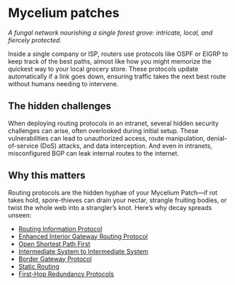 # Mycelium patches

*A fungal network nourishing a single forest grove: intricate, local, and fiercely protected.*

Inside a single company or ISP, routers use protocols like OSPF or EIGRP to keep track of the best paths, almost like 
how you might memorize the quickest way to your local grocery store. These protocols update automatically if a link 
goes down, ensuring traffic takes the next best route without humans needing to intervene.

## The hidden challenges

When deploying routing protocols in an intranet, several hidden security challenges can arise, often overlooked during 
initial setup. These vulnerabilities can lead to unauthorized access, route manipulation, 
denial-of-service (DoS) attacks, and data interception. And even in intranets, misconfigured BGP can leak internal 
routes to the internet.

## Why this matters

Routing protocols are the hidden hyphae of your Mycelium Patch—if rot takes hold, spore-thieves can drain your 
nectar, strangle fruiting bodies, or twist the whole web into a strangler’s knot. Here’s why decay spreads unseen:

* [Routing Information Protocol](rip.md)
* [Enhanced Interior Gateway Routing Protocol](eigrp.md)
* [Open Shortest Path First](ospf.md)
* [Intermediate System to Intermediate System](is-is.md)
* [Border Gateway Protocol](bgp.md)
* [Static Routing](static.md)
* [First-Hop Redundancy Protocols](fhrp.md)


